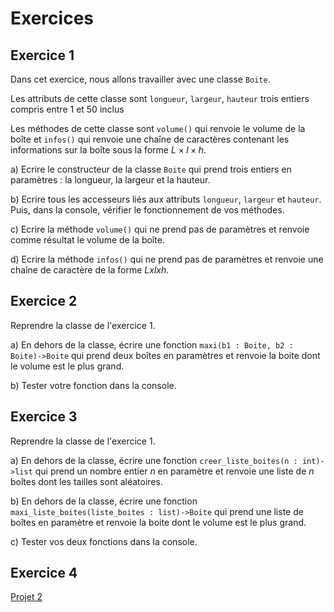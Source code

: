 # Exercices

## Exercice 1

Dans cet exercice, nous allons travailler avec une classe `Boite`.

Les attributs de cette classe sont `longueur`, `largeur`, `hauteur` trois entiers compris entre 1 et 50 inclus

Les méthodes de cette classe sont `volume()` qui renvoie le volume de la boîte et `infos()` qui renvoie une chaîne de caractères contenant les informations sur la boîte sous la forme $L×l×h$.

a) Ecrire le constructeur de la classe `Boite` qui prend trois entiers en paramètres : la longueur, la largeur et la hauteur.

b) Ecrire tous les accesseurs liés aux attributs `longueur`, `largeur` et `hauteur`. Puis, dans la console, vérifier le fonctionnement de vos méthodes.

c) Ecrire la méthode `volume()` qui ne prend pas de paramètres et renvoie comme résultat le volume de la boîte.

d) Ecrire la méthode `infos()` qui ne prend pas de paramètres et renvoie une chaîne de caractère de la forme $Lxlxh$.

## Exercice 2

Reprendre la classe de l'exercice 1.

a) En dehors de la classe, écrire une fonction `maxi(b1 : Boite, b2 : Boite)->Boite` qui prend deux boîtes en paramètres et renvoie la boite dont le volume est le plus grand.

b) Tester votre fonction dans la console.

## Exercice 3

Reprendre la classe de l'exercice 1.

a) En dehors de la classe, écrire une fonction `creer_liste_boites(n : int)->list` qui prend un nombre entier $n$ en paramètre et renvoie une liste de $n$ boîtes dont les tailles sont aléatoires.

b) En dehors de la classe, écrire une fonction `maxi_liste_boites(liste_boites : list)->Boite` qui prend une liste de boîtes en paramètre et renvoie la boite dont le volume est le plus grand.

c) Tester vos deux fonctions dans la console.

## Exercice 4

[Projet 2](./../Projets/Projets.md)